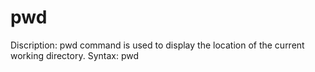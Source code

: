# pwd

Discription: pwd command is used to display the location of the current working directory.
Syntax: pwd